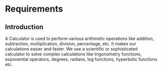 # Requirements
## Introduction
A Calculator is used to perform various arithmetic operations like addition, subtraction, multiplication, division, percentage, etc. 
It makes our calculations easier and faster.  We use a scientific or sophisticated calculator to solve complex calculations like trigonometry 
functions, exponential operators, degrees, radians, log functions, hyperbolic functions etc.
